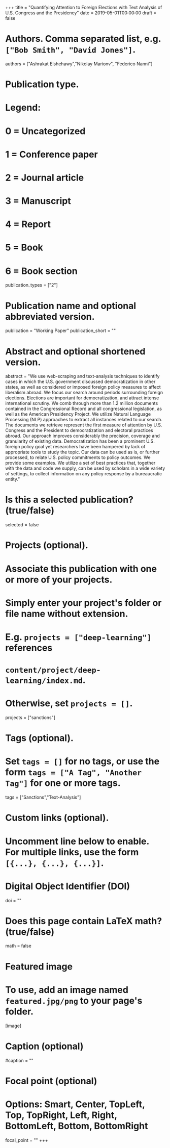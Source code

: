 +++
title = "Quantifying Attention to Foreign Elections with Text Analysis of U.S. Congress and the Presidency"
date = 2019-05-01T00:00:00
draft = false

# Authors. Comma separated list, e.g. `["Bob Smith", "David Jones"]`.
authors = ["Ashrakat Elshehawy","Nikolay Marionv", "Federico Nanni"]

# Publication type.
# Legend:
# 0 = Uncategorized
# 1 = Conference paper
# 2 = Journal article
# 3 = Manuscript
# 4 = Report
# 5 = Book
# 6 = Book section
publication_types = ["2"]

# Publication name and optional abbreviated version.
publication = "Working Paper"
publication_short = ""

# Abstract and optional shortened version.
abstract = "We use web-scraping and text-analysis techniques to identify cases in which the U.S. government discussed democratization in other states, as well as considered or imposed foreign policy measures to affect liberalism abroad. We focus our search around periods surrounding foreign elections. Elections are important for democratization, and attract intense international scrutiny. We comb through more than 1.2 million documents contained in the Congressional Record and all congressional legislation, as well as the American Presidency Project. We utilize Natural Language Processing (NLP) approaches to extract all instances related to our search. The documents we retrieve represent the first measure of attention by U.S. Congress and the President to democratization and electoral practices abroad. Our approach improves considerably the precision, coverage and granularity of existing data. Democratization has been a prominent U.S. foreign policy goal yet researchers have been hampered by lack of appropriate tools to study the topic. Our data can be used as is, or further processed, to relate U.S. policy commitments to policy outcomes. We provide some examples. We utilize a set of best practices that, together with the data and code we supply, can be used by scholars in a wide variety of settings, to collect information on any policy response by a bureaucratic entity."

# Is this a selected publication? (true/false)
selected = false

# Projects (optional).
#   Associate this publication with one or more of your projects.
#   Simply enter your project's folder or file name without extension.
#   E.g. `projects = ["deep-learning"]` references 
#   `content/project/deep-learning/index.md`.
#   Otherwise, set `projects = []`.
projects = ["sanctions"]

# Tags (optional).
#   Set `tags = []` for no tags, or use the form `tags = ["A Tag", "Another Tag"]` for one or more tags.
tags = ["Sanctions","Text-Analysis"]

# Custom links (optional).
#   Uncomment line below to enable. For multiple links, use the form `[{...}, {...}, {...}]`.

# Digital Object Identifier (DOI)
doi = ""

# Does this page contain LaTeX math? (true/false)
math = false

# Featured image
# To use, add an image named `featured.jpg/png` to your page's folder. 
[image]
  # Caption (optional)
  #caption = ""

  # Focal point (optional)
  # Options: Smart, Center, TopLeft, Top, TopRight, Left, Right, BottomLeft, Bottom, BottomRight
  focal_point = ""
+++


